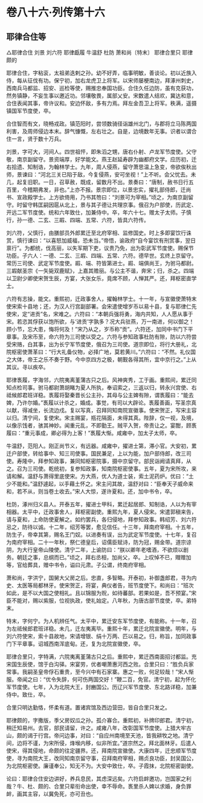 # 卷八十六·列传第十六

## 耶律合住等

△耶律合住 刘景 刘六符 耶律甗履 牛温舒 杜防 萧和尚〔特末〕 耶律合里只 耶律颇的

耶律合住，字粘衮，太祖弟迭剌之孙。幼不好弄，临事明敏，善谈论。初以近族入侍，每从征伐有功。保宁初，加右龙虎卫上将军。以宋师屡梗南边，拜涿州刺史，西南兵马都监、招安、巡检等使，赐推忠奉国功臣。合住久任边防，虽有克获功，然务镇静，不妄生事以邀近功。邻壤敬畏，属部乂安。宋数遣人结欢，冀达和意，合住表闻其事，帝许议和。安边怀敌，多有力焉。拜左金吾卫上将军。秩满，遥摄镇国军节度使，卒。

合住智而有文，晓畅戎政。镇范阳时，尝领数骑径诣雄州北门，与郡将立马陈两国利害，及周师侵边本末。辞气慷慨，左右壮之。自是，边境数年无事。识者以谓合住一言，贤于数十万兵。

刘景，字可大，河间人。四世祖怦，即朱滔之甥，唐右仆射、卢龙军节度使。父守敬，南京副留守。景资端厚，好学能文。燕王赵延寿辟为幽都府文学。应历初，迁右拾遗、知制诰，为翰林学士。九年，周人侵燕，留守萧思温上急变，帝欲俟秋出师，景谏曰：“河北三关已陷于敌，今复侵燕，安可坐视！”上不听。会父忧去。未几，起复旧职。一日，召草赦，既成，留数月不出。景奏曰：“唐制，赦书日行五百里，今稽期弗发，非也。”上亦不报。景宗即位，以景忠实，擢礼部侍郎，迁尚书、宣政殿学士。上方欲倚用，乃书其笏曰：“刘景可为宰相。”顷之，为南京副留守。时留守韩匡嗣因扈从北上，景与其子德让共理京事。俄召为户部使，历武定、开远二军节度使。统和六年致仕，加兼侍中。卒，年六十七。赠太子太师。子慎行，孙一德、二玄、三嘏、四端、五常、六符，皆具六符传。

刘六符，父慎行，由膳部员外郎累迁至北府宰相、监修国史。时上多即宴饮行诛赏，慎行谏曰：“以喜怒加威福，恐未当。”帝悟，谕政府“自今宴饮有刑赏事，翌日禀行”。为都统，伐高丽，以失军期下吏，议贵乃免，出为彰武军节度使。赐保节功臣。子六人：一德、二玄、三嘏、四端、五常、六符。德早世。玄终上京留守。常历三司使、武定军节度使。嘏、端、符皆第进士。嘏、端俱尚王，为驸马都尉。三嘏献圣宗《一矢毙双鹿赋》，上嘉其赡丽。与公主不谐，奔宋；归，杀之。四端以卫尉少卿使宋贺生辰，方宴，大张女乐，竟席不顾，人惮其严。还，拜枢密直学士。

六符有志操，能文。重熙初，迁政事舍人，擢翰林学士。十一年，与宣徽使萧特末使宋索十县地；还，为汉人行宫副部署。会宋遣使增岁币以易十县，复与耶律仁先使宋，定“进贡”名，宋难之。六符曰：“本朝兵强将勇，海内共知，人人愿从事于宋。若恣其俘获以饱所欲，与‘进贡’字孰多？况大兵驻燕，万一南进，何以御之！顾小节，忘大患，悔将何及！”宋乃从之，岁币称“贡”。六符还，加同中书门下平章事。及宋币至，命六符为三司使以受之。六符与参知政事杜防有隙，防以六符尝受宋赂，白其事，出为长宁军节度使，俄召为三司使。道宗即位，将行大册礼，北院枢密使萧革曰：“行大礼备仪物，必择广地，莫若黄川。”六符曰：“不然。礼仪国之大体，帝王之乐不奏于野。今中京四方之极，朝觐各得其所，宜中京行之。”上从其议。寻以疾卒。

耶律褭履，字海邻，六院夷离堇蒲古只之后。风神爽秀，工于画。重熙间，累迁同知点检司事。驸马都尉萧胡睹为夏人所执，奉诏索之，三返以归，转永兴宫使、右祗候郎君班详稳。褭履将娶秦晋长公主孙，其母与公主婢有隙，谓褭履曰：“能去婢，乃许尔婚。”褭履以计杀之，婚成。事觉，有司以大辟论。褭履善画，写圣宗真以献，得减坐，长流边戍。复以写真，召拜同知南院宣徽事。使宋贺正，写宋主容以归。清宁间，复使宋。宋主赐宴，瓶花隔面，未得其真。陛辞，仅一视，及境，以像示饯者，骇其神妙。闻重元乱，不即勤王。贼平入贺，帝责让之。宴酣，顾褭履曰：“重元事成，卿必得为上客！”褭履大惭。咸雍中，加太子太师，卒。

牛温舒，范阳人。刚正尚节义，有远器。咸雍中，擢进士第，滞小官。大安初，累迁户部使，转给事中、知三司使事。国民兼足，上以为能，加户部侍郎，改三司使。寿隆中，拜参知政事，兼同知枢密院事，摄中京留守。部民诣阙请真拜，从之。召为三司使。乾统初，复参知政事，知南院枢密使事。五年，夏为宋所攻，来请和解。温舒与萧得里底使宋。方大燕，优人为道士装，索土泥药炉。优曰：“土少不能和。”温舒遽起，以手藉土怀之。宋主问其故，温舒对曰：“臣奉天子威命来和，若不从，则当卷土收去。”宋人大惊，遂许夏和。还，加中书令，卒。

杜防，涿州归义县人。开泰五年，擢进士甲科，累迁起居郎、知制诰，人以为有宰相器。太平中，迁政事舍人，拜枢密副使。重熙九年，夏人侵宋。宋遣郭稹来告，请与夏和，上命防使夏解之。如约罢兵，各归侵地，拜参知政事。韩绍芳、刘六符忌之，防待以诚。十二年，绍芳等罢，愈见信任。十三年，拜南府宰相。十五年，防生子，帝幸其第，赐名王门奴。以进奏有误，出为武定军节度使。十七年，复召为南府宰相。二十一年秋，祭仁德皇后，诏儒臣赋诗，防为冠，赐金带。道宗谅阴，为大行皇帝山陵使。清宁二年，上谕防曰：“朕以卿年老嗜酒，不欲烦以剧务。朝廷之事，总纲而已。”顷之，拜右丞相，加尚父，卒。上叹悼不已，赗赠加等，官给葬具，赠中书令，谥曰元肃。子公谓，终南府宰相。

萧和尚，字洪宁，国舅大父房之后。忠直，多智略。开泰初，补御盏郎君，寻为内史、太医等局都林牙。使宋贺正，将宴，典仪者告，班节度使下。和尚曰：“班次如此，是不以大国之使相礼。且以锦服为贶，如待蕃部。若果如是，吾不预宴。”宋臣不能对，赐以紫服，位视执政，使礼始定。八年秋，为唐古部节度使，卒。弟特末。

特末，字何宁。为人机辨任气。太平中，累迁安东军节度使，有能称。十一年，召为左祗候郎君班详稳。未几，迁左夷离毕。重熙十年，累迁北院宣徽使。明年，与刘六符使宋，索十县故地，宋请增银、绢十万两、匹以易之。归，称旨，加同政事门下平章事。诏城西南浑底甸。还，复为北院宣徽使，卒。

耶律合里只，字特满，六院夷离堇蒲古只之后。重熙中，累迁西南面招讨都监。充宋国生辰使，馆于白沟驿。宋宴劳，优者嘲萧惠河西之败。合里只曰：“胜负兵家常事。我嗣圣皇帝俘石重贵，至今兴中有石家寨。惠之一败，何足较哉！”宋人惭服。帝闻之曰：“优令失辞，何可伤两国交好！”鞭二百，免官。清宁初，起为怀化军节度使。七年，入为北院大王，封豳国公。历辽兴军节度使、东北路详稳，加兼侍中。致仕，卒。

合里只明达勤恪，怀柔有道。置诸宾馆及西边营田，皆自合里只发之。

耶律颇的，字撒版，季父房奴瓜之孙。孤介寡合。重熙初，补牌印郎君。清宁初，稍迁知易州。去官，部民请留，许之。咸雍八年，改彰国军节度使。上猎大牢古山，颇的谒于行宫。帝问边事，对曰：“自应州南境至天池，皆我耕牧之地。清宁间，边将不谨，为宋所侵，烽堠内移，似非所宜。”道宗然之。拜北面林牙。后遣人使宋，得其侵地，命颇的往定疆界。还，拜南院宣徽使。大康四年，迁忠顺军节度使，寻为南院大王，改同知南京留守事，召拜南府宰相，赐贞良功臣，封吴国公，为北院枢密使。廉谨奉公，知无不为。大安中致仕，卒。子霞抹，北院枢密副使。

论曰：耶律合住安边讲好，养兵息民，其虑深远矣。六符启衅邀功，岂国家之利哉？牛、杜、颇的、合里只辈衔命出使，幸不辱命。褭里杀人婢以求婚，身负罪衅，画其主容，以冀免死，亦可丑也。
